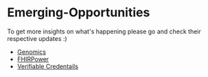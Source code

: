 # Emerging-Opportunities

To get more insights on what's happening please go and check their respective updates :)

- [Genomics](./Genomics)
- [FHIRPower](./FHIR/FHIRPower)
- [Verifiable Credentails](./VC)
